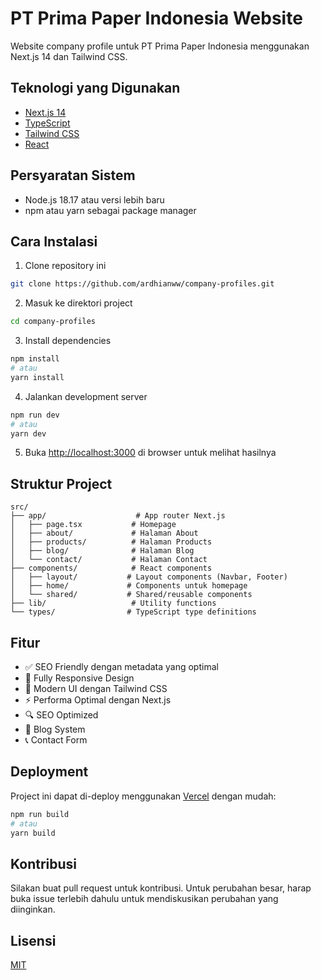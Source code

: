 # PT Prima Paper Indonesia Website

Website company profile untuk PT Prima Paper Indonesia menggunakan Next.js 14 dan Tailwind CSS.

## Teknologi yang Digunakan

- [Next.js 14](https://nextjs.org/)
- [TypeScript](https://www.typescriptlang.org/)
- [Tailwind CSS](https://tailwindcss.com/)
- [React](https://reactjs.org/)

## Persyaratan Sistem

- Node.js 18.17 atau versi lebih baru
- npm atau yarn sebagai package manager

## Cara Instalasi

1. Clone repository ini
   
```bash
git clone https://github.com/ardhianww/company-profiles.git
```
2. Masuk ke direktori project

```bash
cd company-profiles
```

3. Install dependencies
```bash
npm install
# atau
yarn install
```

4. Jalankan development server
```bash
npm run dev
# atau
yarn dev
```

5. Buka [http://localhost:3000](http://localhost:3000) di browser untuk melihat hasilnya

## Struktur Project

```
src/
├── app/                    # App router Next.js
│   ├── page.tsx           # Homepage
│   ├── about/             # Halaman About
│   ├── products/          # Halaman Products
│   ├── blog/              # Halaman Blog
│   └── contact/           # Halaman Contact
├── components/            # React components
│   ├── layout/           # Layout components (Navbar, Footer)
│   ├── home/             # Components untuk homepage
│   └── shared/           # Shared/reusable components
├── lib/                   # Utility functions
└── types/                # TypeScript type definitions
```

## Fitur

- ✅ SEO Friendly dengan metadata yang optimal
- 📱 Fully Responsive Design
- 🎨 Modern UI dengan Tailwind CSS
- ⚡ Performa Optimal dengan Next.js
- 🔍 SEO Optimized
- 📝 Blog System
- 📞 Contact Form

## Deployment

Project ini dapat di-deploy menggunakan [Vercel](https://vercel.com) dengan mudah:

```bash
npm run build
# atau
yarn build
```

## Kontribusi

Silakan buat pull request untuk kontribusi. Untuk perubahan besar, harap buka issue terlebih dahulu untuk mendiskusikan perubahan yang diinginkan.

## Lisensi

[MIT](https://choosealicense.com/licenses/mit/)
